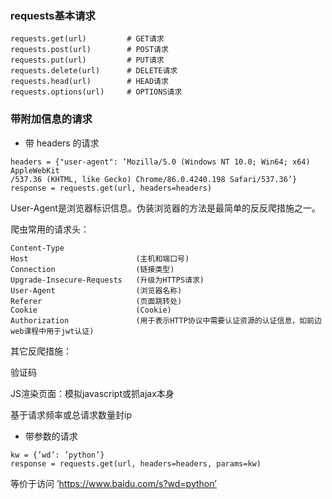 ### requests基本请求

```
requests.get(url)         # GET请求
requests.post(url)        # POST请求
requests.put(url)         # PUT请求
requests.delete(url)      # DELETE请求
requests.head(url)        # HEAD请求
requests.options(url)     # OPTIONS请求
```

### 带附加信息的请求

* 带 headers 的请求

```
headers = {"user-agent": ’Mozilla/5.0 (Windows NT 10.0; Win64; x64) AppleWebKit
/537.36 (KHTML, like Gecko) Chrome/86.0.4240.198 Safari/537.36’}
response = requests.get(url, headers=headers)
```

User-Agent是浏览器标识信息。伪装浏览器的方法是最简单的反反爬措施之一。

爬虫常用的请求头：

```
Content-Type
Host                        (主机和端口号)
Connection                  (链接类型)
Upgrade-Insecure-Requests   (升级为HTTPS请求)
User-Agent                  (浏览器名称)
Referer                     (页面跳转处)
Cookie                      (Cookie)
Authorization               (用于表示HTTP协议中需要认证资源的认证信息，如前边web课程中用于jwt认证)

```

其它反爬措施：

验证码

JS渲染页面：模拟javascript或抓ajax本身

基于请求频率或总请求数量封ip

* 带参数的请求

```
kw = {’wd’: ’python’}
response = requests.get(url, headers=headers, params=kw)
```

等价于访问 ’https://www.baidu.com/s?wd=python’












